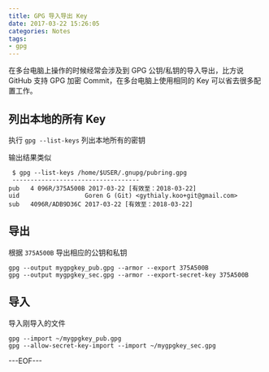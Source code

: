 ```yaml
---
title: GPG 导入导出 Key
date: 2017-03-22 15:26:05
categories: Notes
tags: 
- gpg
---
```


在多台电脑上操作的时候经常会涉及到 GPG 公钥/私钥的导入导出，比方说 GitHub 支持 GPG 加密 Commit，在多台电脑上使用相同的 Key 可以省去很多配置工作。

## 列出本地的所有 Key

执行 `gpg --list-keys` 列出本地所有的密钥

输出结果类似

```
 $ gpg --list-keys /home/$USER/.gnupg/pubring.gpg 
 ----------------------------------- 
pub   4 096R/375A500B 2017-03-22 [有效至：2018-03-22] 
uid                  Goren G (Git) <gythialy.koo+git@gmail.com> 
sub   4096R/ADB9D36C 2017-03-22 [有效至：2018-03-22]
```

## 导出

根据 `375A500B` 导出相应的公钥和私钥

```
gpg --output mygpgkey_pub.gpg --armor --export 375A500B
gpg --output mygpgkey_sec.gpg --armor --export-secret-key 375A500B
```

## 导入

导入刚导入的文件

```
gpg --import ~/mygpgkey_pub.gpg
gpg --allow-secret-key-import --import ~/mygpgkey_sec.gpg
```

---EOF---